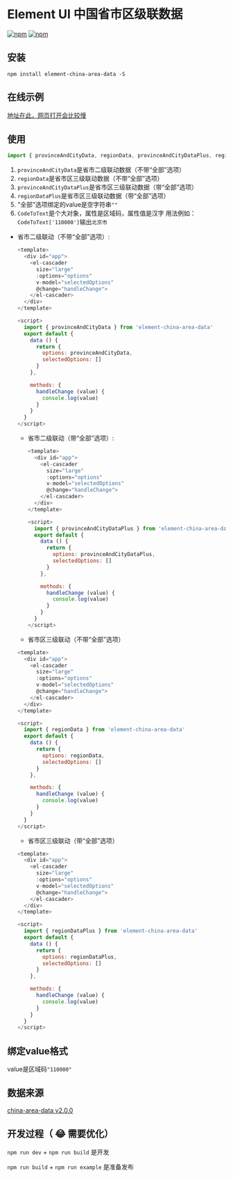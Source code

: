 # Element UI 中国省市区级联数据

[![npm](https://img.shields.io/npm/v/element-china-area-data.svg)](https://www.npmjs.com/package/element-china-area-data) [![npm](https://img.shields.io/npm/dt/element-china-area-data.svg)](https://www.npmjs.com/package/element-china-area-data)


## 安装

  `npm install element-china-area-data -S`

## 在线示例

[地址在此，网页打开会比较慢](https://plortinus.github.io/element-china-area-data/index.html)

## 使用

```js
import { provinceAndCityData, regionData, provinceAndCityDataPlus, regionDataPlus, CodeToText } from 'element-china-area-data'
```

  1. `provinceAndCityData`是省市二级联动数据（不带“全部”选项）
  2. `regionData`是省市区三级联动数据（不带“全部”选项）
  3. `provinceAndCityDataPlus`是省市区三级联动数据（带“全部”选项）
  4. `regionDataPlus`是省市区三级联动数据（带“全部”选项）
  5. "全部"选项绑定的value是空字符串`""`
  6. `CodeToText`是个大对象，属性是区域码，属性值是汉字 用法例如：`CodeToText['110000']`输出`北京市`


  * 省市二级联动（不带“全部”选项）:
    ```js
    <template>
      <div id="app">
        <el-cascader
          size="large"
          :options="options"
          v-model="selectedOptions"
          @change="handleChange">
        </el-cascader>
      </div>
    </template>

    <script>
      import { provinceAndCityData } from 'element-china-area-data'
      export default {
        data () {
          return {
            options: provinceAndCityData,
            selectedOptions: []
          }
        },

        methods: {
          handleChange (value) {
            console.log(value)
          }
        }
      }
    </script>
    ```

    * 省市二级联动（带“全部”选项）:
      ```js
      <template>
        <div id="app">
          <el-cascader
            size="large"
            :options="options"
            v-model="selectedOptions"
            @change="handleChange">
          </el-cascader>
        </div>
      </template>

      <script>
        import { provinceAndCityDataPlus } from 'element-china-area-data'
        export default {
          data () {
            return {
              options: provinceAndCityDataPlus,
              selectedOptions: []
            }
          },

          methods: {
            handleChange (value) {
              console.log(value)
            }
          }
        }
      </script>
      ```

    * 省市区三级联动（不带“全部”选项）

    ```js
    <template>
      <div id="app">
        <el-cascader
          size="large"
          :options="options"
          v-model="selectedOptions"
          @change="handleChange">
        </el-cascader>
      </div>
    </template>

    <script>
      import { regionData } from 'element-china-area-data'
      export default {
        data () {
          return {
            options: regionData,
            selectedOptions: []
          }
        },

        methods: {
          handleChange (value) {
            console.log(value)
          }
        }
      }
    </script>
    ```

    * 省市区三级联动（带“全部”选项）

    ```js
    <template>
      <div id="app">
        <el-cascader
          size="large"
          :options="options"
          v-model="selectedOptions"
          @change="handleChange">
        </el-cascader>
      </div>
    </template>

    <script>
      import { regionDataPlus } from 'element-china-area-data'
      export default {
        data () {
          return {
            options: regionDataPlus,
            selectedOptions: []
          }
        },

        methods: {
          handleChange (value) {
            console.log(value)
          }
        }
      }
    </script>
    ```

## 绑定value格式

value是区域码`"110000"`

## 数据来源

[china-area-data v2.0.0](https://github.com/airyland/china-area-data)

## 开发过程（ :joy: 需要优化）

`npm run dev` + `npm run build` 是开发

`npm run build` + `npm run example` 是准备发布

